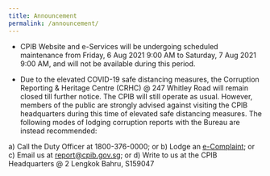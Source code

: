 ```yaml
---
title: Announcement
permalink: /announcement/
---
```



* CPIB Website and e-Services will be undergoing scheduled maintenance from Friday, 6 Aug 2021 9:00 AM to Saturday, 7 Aug 2021 9:00 AM, and will not be available during this period.

* Due to the elevated COVID-19 safe distancing measures, the Corruption Reporting & Heritage Centre (CRHC) @ 247 Whitley Road will remain closed till further notice. The CPIB will still operate as usual. However, members of the public are strongly advised against visiting the CPIB headquarters during this time of elevated safe distancing measures. The following modes of lodging corruption reports with the Bureau are instead recommended:

a) Call the Duty Officer at 1800-376-0000; or
b) Lodge an <a href="/e-services/e-complaint-for-corrupt-conduct/">e-Complaint</a>; or
c) Email us at <a href = "mailto: report@cpib.gov.sg">report@cpib.gov.sg</a>; or
d) Write to us at the CPIB Headquarters @ 2 Lengkok Bahru, S159047
